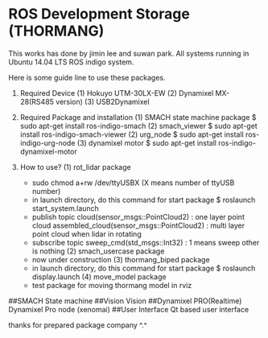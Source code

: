 # ROS Development Storage (THORMANG)
This works has done by jimin lee and suwan park.
All systems running in Ubuntu 14.04 LTS ROS indigo system.

Here is some guide line to use these packages.

1. Required Device
  (1) Hokuyo UTM-30LX-EW
  (2) Dynamixel MX-28(RS485 version)
  (3) USB2Dynamixel

2. Required Package and installation
  (1) SMACH state machine package
	$ sudo apt-get install ros-indigo-smach
  (2) smach_viewer
	$ sudo apt-get install ros-indigo-smach-viewer
  (2) urg_node
	$ sudo apt-get install ros-indigo-urg-node
  (3) dynamixel motor
	$ sudo apt-get install ros-indigo-dynamixel-motor

3. How to use?
  (1) rot_lidar package
      - sudo chmod a+rw /dev/ttyUSBX (X means number of ttyUSB number)
      - in launch directory, do this command for start package
	$ roslaunch start_system.launch
      - publish topic
        cloud(sensor_msgs::PointCloud2) : one layer point cloud
        assembled_cloud(sensor_msgs::PointCloud2) : multi layer point cloud when lidar in rotating
      - subscribe topic
	sweep_cmd(std_msgs::Int32) : 1 means sweep other is nothing
  (2) smach_usercase package
      - now under construction
  (3) thormang_biped package
      - in launch directory, do this command for start package
        $ roslaunch display.launch
  (4) move_model package
      - test package for moving thormang model in rviz

##SMACH
State machine
##Vision
Vision
##Dynamixel PRO(Realtime)
Dynamixel Pro node (xenomai)
##User Interface
Qt based user interface

thanks for prepared package company ^.^
